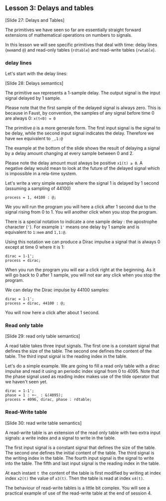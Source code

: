 ## Lesson 3: Delays and tables
[Slide 27: Delays and Tables]

The primitives we have seen so far are essentially straight forward extensions
of mathematical operations on numbers to signals.

In this lesson we will see specific primitives that deal with time: delay lines (`mem`and `@`)
and read-only tables (`rdtable`) and read-write tables (`rwtable`).

### delay lines
Let's start with the delay lines:

[Slide 28: Delays semantics]

The primitive `mem` represents a 1-sample delay. The output signal is the input
signal delayed by 1 sample.

Please note that the first sample of the delayed signal is always zero. This is because in Faust,
by convention, the samples of any signal before time 0 are always 0: `x(t<0) = 0`

The primitive `@` is a more generale form. The first input signal is the signal to be delay, while the second input signal indicates the delay. Therefore we have `mem` equivalent to `_,1:@`

The example at the bottom of the slide shows the result of delaying a signal by a delay amount changing at every sample between 0 and 2.

Please note the delay amount must always be positive `x1(t) ≥ 0`. A negative delay would mean to look at the future of the delayed signal which is impossible in a rela-time system.

Let's write a very simple example where the signal 1 is delayed by 1 second (assuming a sampling of 44100)

```
process = 1, 44100 : @;
```

We you will run the program you will here a click after 1 second due to the signal rising from 0 to 1. You will another click when you stop the program.

There is a special notation to indicate a one sample delay : the apostrophe character (`'`).
For example `1'` means one delay by 1 sample and is equivalent to `1:mem` and `1,1:@`.

Using this notation we can produce a Dirac impulse a signal that is always 0 except at time 0 where it is 1:

```
dirac = 1-1';
process = dirac;
```

When you run the program you will ear a click right at the beginning. As it will go back to 0 after 1 sample, you will not ear any click when you stop the program.

We can delay the Dirac impulse by 44100 samples:

```
dirac = 1-1';
process = dirac, 44100 : @;
```

You will now here a click after about 1 second.

### Read only table

[Slide 29: read only table semantics]

A read table takes three input signals. The first one is a constant signal that
defines the size of the table. The second one defines the content of the table.
The third input signal is the reading index in the table.

Let's do a simple example. We are going to fill a read only table with a dirac impulse and
read it using an periodic index signal from 0 to 4095. Note that the phase signal used as
reading index makes use of the tilde operator that we haven't seen yet.

```
dirac = 1-1';
phase = 1 : +~_ : &(4095);
process = 4096, dirac, phase : rdtable;
```

### Read-Write table

[Slide 30: read write table semantics]

A read-write table is an extension of the read only table with two extra input signals:
a write index and a signal to write in the table.

The first input signal is a constant signal that defines the size of the table. The second
one defines the initial content of the table. The third signal is the writing index in the table.
The fourth input signal is the signal to write into the table. The fifth and last input signal
is the reading index in the table.

At each instant `t `the content of the table is first modified by writing at index
index `x2(t)` the value of `x3(t)`. Then the table is read at index `x4(t)`.

The behaviour of read-write tables is a little bit complex. You will see a practical example
of use of the read-write table at the end of session 4.





